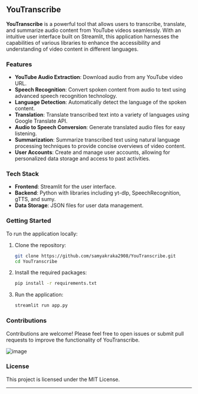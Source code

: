 
## YouTranscribe

**YouTranscribe** is a powerful tool that allows users to transcribe, translate, and summarize audio content from YouTube videos seamlessly. With an intuitive user interface built on Streamlit, this application harnesses the capabilities of various libraries to enhance the accessibility and understanding of video content in different languages.

### Features

- **YouTube Audio Extraction**: Download audio from any YouTube video URL.
- **Speech Recognition**: Convert spoken content from audio to text using advanced speech recognition technology.
- **Language Detection**: Automatically detect the language of the spoken content.
- **Translation**: Translate transcribed text into a variety of languages using Google Translate API.
- **Audio to Speech Conversion**: Generate translated audio files for easy listening.
- **Summarization**: Summarize transcribed text using natural language processing techniques to provide concise overviews of video content.
- **User Accounts**: Create and manage user accounts, allowing for personalized data storage and access to past activities.

### Tech Stack

- **Frontend**: Streamlit for the user interface.
- **Backend**: Python with libraries including yt-dlp, SpeechRecognition, gTTS, and sumy.
- **Data Storage**: JSON files for user data management.

### Getting Started

To run the application locally:

1. Clone the repository:
   ```bash
   git clone https://github.com/samyakraka2908/YouTranscribe.git
   cd YouTranscribe
   ```

2. Install the required packages:
   ```bash
   pip install -r requirements.txt
   ```

3. Run the application:
   ```bash
   streamlit run app.py
   ```

### Contributions

Contributions are welcome! Please feel free to open issues or submit pull requests to improve the functionality of YouTranscribe.

![image](https://github.com/user-attachments/assets/74e8551b-a44e-4f13-b482-015c31a2906c)


### License

This project is licensed under the MIT License.

---

